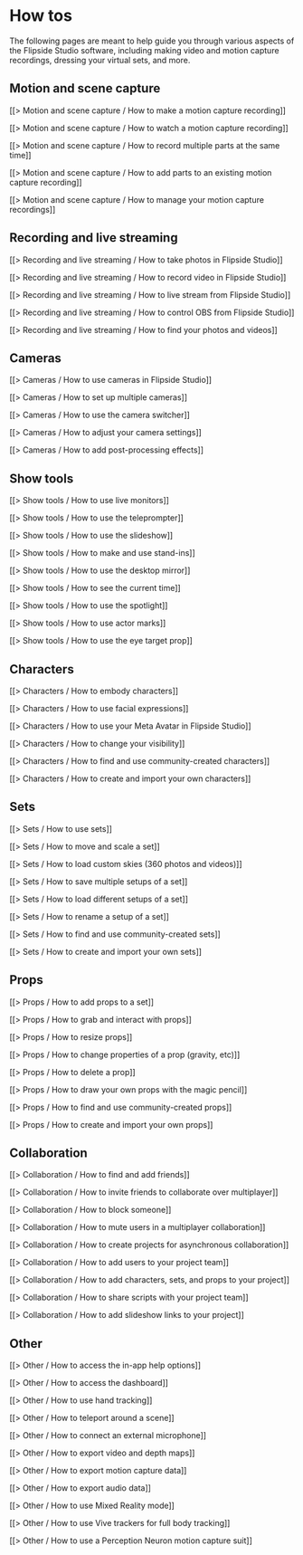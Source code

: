 # How tos

The following pages are meant to help guide you through various aspects of the Flipside Studio software, including making video and motion capture recordings, dressing your virtual sets, and more.

## Motion and scene capture

[[> Motion and scene capture / How to make a motion capture recording]]

[[> Motion and scene capture / How to watch a motion capture recording]]

[[> Motion and scene capture / How to record multiple parts at the same time]]

[[> Motion and scene capture / How to add parts to an existing motion capture recording]]

[[> Motion and scene capture / How to manage your motion capture recordings]]

## Recording and live streaming

[[> Recording and live streaming / How to take photos in Flipside Studio]]

[[> Recording and live streaming / How to record video in Flipside Studio]]

[[> Recording and live streaming / How to live stream from Flipside Studio]]

[[> Recording and live streaming / How to control OBS from Flipside Studio]]

[[> Recording and live streaming / How to find your photos and videos]]

## Cameras

[[> Cameras / How to use cameras in Flipside Studio]]

[[> Cameras / How to set up multiple cameras]]

[[> Cameras / How to use the camera switcher]]

[[> Cameras / How to adjust your camera settings]]

[[> Cameras / How to add post-processing effects]]

## Show tools

[[> Show tools / How to use live monitors]]

[[> Show tools / How to use the teleprompter]]

[[> Show tools / How to use the slideshow]]

[[> Show tools / How to make and use stand-ins]]

[[> Show tools / How to use the desktop mirror]]

[[> Show tools / How to see the current time]]

[[> Show tools / How to use the spotlight]]

[[> Show tools / How to use actor marks]]

[[> Show tools / How to use the eye target prop]]

## Characters

[[> Characters / How to embody characters]]

[[> Characters / How to use facial expressions]]

[[> Characters / How to use your Meta Avatar in Flipside Studio]]

[[> Characters / How to change your visibility]]

[[> Characters / How to find and use community-created characters]]

[[> Characters / How to create and import your own characters]]

## Sets

[[> Sets / How to use sets]]

[[> Sets / How to move and scale a set]]

[[> Sets / How to load custom skies (360 photos and videos)]]

[[> Sets / How to save multiple setups of a set]]

[[> Sets / How to load different setups of a set]]

[[> Sets / How to rename a setup of a set]]

[[> Sets / How to find and use community-created sets]]

[[> Sets / How to create and import your own sets]]

## Props

[[> Props / How to add props to a set]]

[[> Props / How to grab and interact with props]]

[[> Props / How to resize props]]

[[> Props / How to change properties of a prop (gravity, etc)]]

[[> Props / How to delete a prop]]

[[> Props / How to draw your own props with the magic pencil]]

[[> Props / How to find and use community-created props]]

[[> Props / How to create and import your own props]]

## Collaboration

[[> Collaboration / How to find and add friends]]

[[> Collaboration / How to invite friends to collaborate over multiplayer]]

[[> Collaboration / How to block someone]]

[[> Collaboration / How to mute users in a multiplayer collaboration]]

[[> Collaboration / How to create projects for asynchronous collaboration]]

[[> Collaboration / How to add users to your project team]]

[[> Collaboration / How to add characters, sets, and props to your project]]

[[> Collaboration / How to share scripts with your project team]]

[[> Collaboration / How to add slideshow links to your project]]

## Other

[[> Other / How to access the in-app help options]]

[[> Other / How to access the dashboard]]

[[> Other / How to use hand tracking]]

[[> Other / How to teleport around a scene]]

[[> Other / How to connect an external microphone]]

[[> Other / How to export video and depth maps]]

[[> Other / How to export motion capture data]]

[[> Other / How to export audio data]]

[[> Other / How to use Mixed Reality mode]]

[[> Other / How to use Vive trackers for full body tracking]]

[[> Other / How to use a Perception Neuron motion capture suit]]
